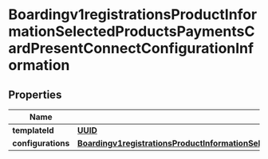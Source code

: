 
# Boardingv1registrationsProductInformationSelectedProductsPaymentsCardPresentConnectConfigurationInformation

## Properties
Name | Type | Description | Notes
------------ | ------------- | ------------- | -------------
**templateId** | [**UUID**](UUID.md) |  |  [optional]
**configurations** | [**Boardingv1registrationsProductInformationSelectedProductsPaymentsCardPresentConnectConfigurationInformationConfigurations**](Boardingv1registrationsProductInformationSelectedProductsPaymentsCardPresentConnectConfigurationInformationConfigurations.md) |  |  [optional]



